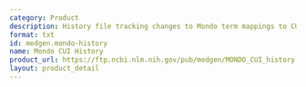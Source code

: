 ```yaml
---
category: Product
description: History file tracking changes to Mondo term mappings to CUIs
format: txt
id: medgen.mondo-history
name: Mondo CUI History
product_url: https://ftp.ncbi.nlm.nih.gov/pub/medgen/MONDO_CUI_history.txt
layout: product_detail
---
```

